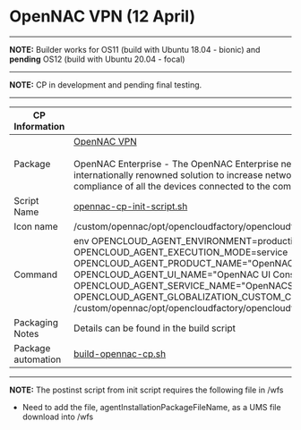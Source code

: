 # OpenNAC VPN (12 April)

-----

**NOTE:** Builder works for OS11 (build with Ubuntu 18.04 - bionic) and **pending** OS12 (build with Ubuntu 20.04 - focal)

-----

**NOTE:** CP in development and pending final testing.

-----

|  CP Information |            |
|-----------------|------------|
| Package | [OpenNAC VPN](https://opencloudfactory.com/en/opennac-enterprise/) <br /><br /> OpenNAC Enterprise - The OpenNAC Enterprise network access control (NAC) solution is an internationally renowned solution to increase network security via visibility, control and compliance of all the devices connected to the company network. |
| Script Name | [opennac-cp-init-script.sh](build/opennac-cp-init-script.sh) |
| Icon name | /custom/opennac/opt/opencloudfactory/opencloudfactory.agent.ui/OpenNacAgent.png |
| Command | env OPENCLOUD_AGENT_ENVIRONMENT=production OPENCLOUD_AGENT_EXECUTION_MODE=service OPENCLOUD_AGENT_PRODUCT_NAME="OpenNAC Agent" OPENCLOUD_AGENT_UI_NAME="OpenNAC UI Console" OPENCLOUD_AGENT_SERVICE_NAME="OpenNACService" OPENCLOUD_AGENT_GLOBALIZATION_CUSTOM_COUNTRY="False" /custom/opennac/opt/opencloudfactory/opencloudfactory.agent.ui/OpenCloudFactory.Agent.UI |
| Packaging Notes | Details can be found in the build script |
| Package automation | [build-opennac-cp.sh](build/build-opennac-cp.sh) |

-----

**NOTE:** The postinst script from init script requires the following file in /wfs

- Need to add the file, agentInstallationPackageFileName, as a UMS file download into /wfs
